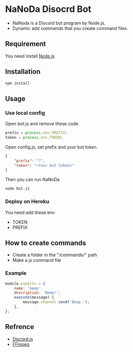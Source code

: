 # NaNoDa Disocrd Bot

* NaNoda is a Discord bot program by Node.js.
* Dynamic add commands that you create command files.

## Requirement

You need install [Node.js](https://nodejs.org/en/)

## Installation

```bash
npm install
```

## Usage

### Use local config

Open bot.js and remove these code

```node.js
prefix = process.env.PREFIX;
token = process.env.TOKEN;
```

Open config.js, set prefix and your bot token

```json
{
	"prefix": "?",
	"token": "<Your bot token>"
}
```

Then you can run NaNoDa
```bash
node bot.js
```

### Deploy on Heroku
You need add these env
* TOKEN
* PREFIX


## How to create commands
* Create a folder in the "/commands/" path
* Make a js command file

### Example
```node.js
module.exports = {
	name: 'beep',
	description: 'Beep!',
	execute(message) {
		message.channel.send('Boop.');
	},
};
```

## Refrence
* [Discord.js](https://discord.js.org/#/)
* [FFmpeg](https://ffmpeg.org/)
